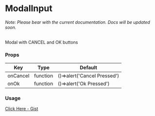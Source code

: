 # ModalInput

###### Note: Please bear with the current documentation. Docs will be updated soon.

Modal with CANCEL and OK buttons

### Props
Key | Type | Default
----|----|----
onCancel | function | ()=>alert('Cancel Pressed') 
onOk | function | ()=>alert('Ok Pressed') 

### Usage
[Click Here - Gist](https://gist.github.com/ThakurBallary/14dbbb5f642c02d13f22423f03b6c4a0)